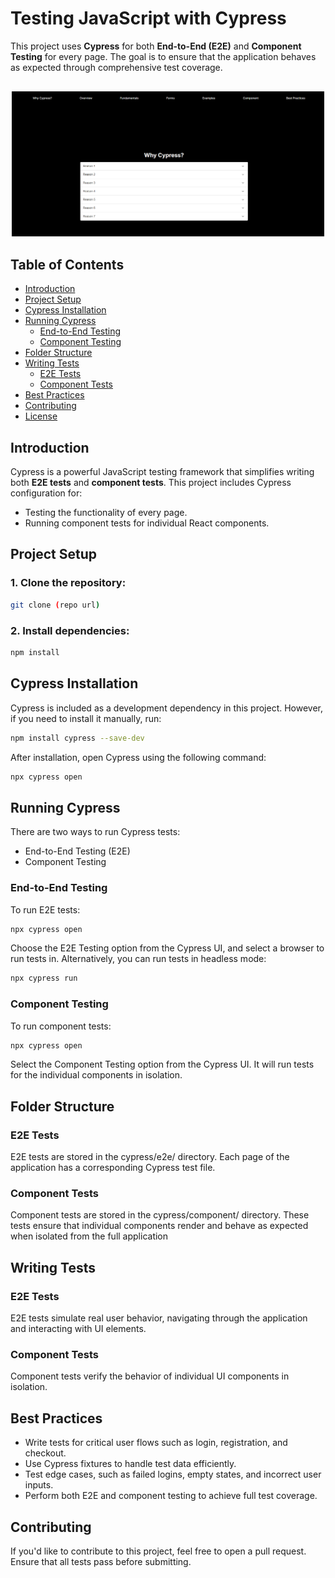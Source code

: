 # Testing JavaScript with Cypress

This project uses **Cypress** for both **End-to-End (E2E)** and **Component Testing** for every page. The goal is to ensure that the application behaves as expected through comprehensive test coverage.

<div style="text-align:center;margin:30px auto;">
  <img src="public/demo.png" alt="" width="500" style="margin: 0 auto;" />
</div>

## Table of Contents

- [Introduction](#introduction)
- [Project Setup](#project-setup)
- [Cypress Installation](#cypress-installation)
- [Running Cypress](#running-cypress)
  - [End-to-End Testing](#end-to-end-testing)
  - [Component Testing](#component-testing)
- [Folder Structure](#folder-structure)
- [Writing Tests](#writing-tests)
  - [E2E Tests](#e2e-tests)
  - [Component Tests](#component-tests)
- [Best Practices](#best-practices)
- [Contributing](#contributing)
- [License](#license)

## Introduction

Cypress is a powerful JavaScript testing framework that simplifies writing both **E2E tests** and **component tests**. This project includes Cypress configuration for:
- Testing the functionality of every page.
- Running component tests for individual React components.

## Project Setup

### 1. Clone the repository:
```bash
git clone (repo url)
```

### 2. Install dependencies:

```bash
npm install
```

## Cypress Installation

Cypress is included as a development dependency in this project. However, if you need to install it manually, run:

```bash
npm install cypress --save-dev
```

After installation, open Cypress using the following command:

```bash
npx cypress open
```

## Running Cypress

There are two ways to run Cypress tests:

- End-to-End Testing (E2E)
- Component Testing

### End-to-End Testing
To run E2E tests:

```bash
npx cypress open
```

Choose the E2E Testing option from the Cypress UI, and select a browser to run tests in. Alternatively, you can run tests in headless mode:
```bash
npx cypress run
```
### Component Testing
To run component tests:
```bash
npx cypress open
```
Select the Component Testing option from the Cypress UI. It will run tests for the individual components in isolation.

## Folder Structure

### E2E Tests

E2E tests are stored in the cypress/e2e/ directory. Each page of the application has a corresponding Cypress test file.

### Component Tests

Component tests are stored in the cypress/component/ directory. These tests ensure that individual components render and behave as expected when isolated from the full application

## Writing Tests

### E2E Tests

E2E tests simulate real user behavior, navigating through the application and interacting with UI elements.

### Component Tests

Component tests verify the behavior of individual UI components in isolation.

## Best Practices

- Write tests for critical user flows such as login, registration, and checkout.
- Use Cypress fixtures to handle test data efficiently.
- Test edge cases, such as failed logins, empty states, and incorrect user inputs.
- Perform both E2E and component testing to achieve full test coverage.

## Contributing

If you'd like to contribute to this project, feel free to open a pull request. Ensure that all tests pass before submitting.



